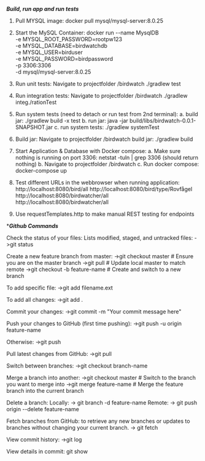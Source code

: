 ***Build, run app and run tests***

1. Pull MYSQL image:
docker pull mysql/mysql-server:8.0.25

2. Start the MySQL Container:
docker run --name MysqlDB \
-e MYSQL_ROOT_PASSWORD=rootpw123 \
-e MYSQL_DATABASE=birdwatchdb \
-e MYSQL_USER=birduser \
-e MYSQL_PASSWORD=birdpassword \
-p 3306:3306 \
-d mysql/mysql-server:8.0.25

3. Run unit tests:
Navigate to projectfolder /birdwatch
./gradlew test

4. Run integration tests:
   Navigate to projectfolder /birdwatch
   ./gradlew integ./rationTest

5. Run system tests (need to detach or run test from 2nd terminal):
   a. build jar: ./gradlew build -x test 
   b. run jar: java -jar build/libs/birdwatch-0.0.1-SNAPSHOT.jar
   c. run system tests: ./gradlew systemTest

6. Build jar:
   Navigate to projectfolder /birdwatch
   build jar: ./gradlew build

7. Start Application & Database with Docker compose:
   a. Make sure nothing is running on port 3306: netstat -tuln | grep 3306 (should return nothing)
   b. Navigate to projectfolder /birdwatch
   c. Run docker compose: docker-compose up

8.    Test different URLs in the webbrowser when running application:
      http://localhost:8080/bird/all
      http://localhost:8080/bird/type/Rovfågel
      http://localhost:8080/birdwatcher/all
      http://localhost:8080/birdwatcher/all

9. Use requestTemplates.http to make manual REST testing for endpoints

****Github Commands***

Check the status of your files: Lists modified, staged, and untracked files:
->git status

Create a new feature branch from master:
->git checkout master          # Ensure you are on the master branch
->git pull                     # Update local master to match remote
->git checkout -b feature-name # Create and switch to a new branch

To add specific file:
->git add filename.ext

To add all changes:
->git add .

Commit your changes:
->git commit -m "Your commit message here"

Push your changes to GitHub (first time pushing):
->git push -u origin feature-name

Otherwise:
->git push

Pull latest changes from GitHub:
->git pull

Switch between branches:
->git checkout branch-name

Merge a branch into another: 
->git checkout master           # Switch to the branch you want to merge into
->git merge feature-name        # Merge the feature branch into the current branch

Delete a branch:
Locally: -> git branch -d feature-name
Remote: -> git push origin --delete feature-name

Fetch branches from GitHub:
to retrieve any new branches or updates to branches 
without changing your current branch.
-> git fetch

View commit history:
->git log

View details in commit:
git show <git-sha>
